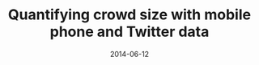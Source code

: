 ---
title: "Quantifying crowd size with mobile phone and Twitter data"
collection: talks
type: "Invited talk"
permalink: /talks/2014-06-12-talk-7
venue: "Computational Social Science Conference,Warwick Business School"
date: 2014-06-12
location: "Coventry, UK"
---
